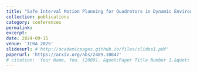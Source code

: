 ```yaml
---
title: "Safe Interval Motion Planning for Quadrotors in Dynamic Environments"
collection: publications
category: conferences
permalink: 
excerpt: 
date: 2024-09-15
venue: 'ICRA 2025'
slidesurl: #'http://academicpages.github.io/files/slides1.pdf'
paperurl: 'https://arxiv.org/abs/2409.10647'
# citation: 'Your Name, You. (2009). &quot;Paper Title Number 1.&quot; <i>Journal 1</i>. 1(1).'
---
```


<!-- The contents above will be part of a list of publications, if the user clicks the link for the publication than the contents of section will be rendered as a full page, allowing you to provide more information about the paper for the reader. When publications are displayed as a single page, the contents of the above "citation" field will automatically be included below this section in a smaller font. -->